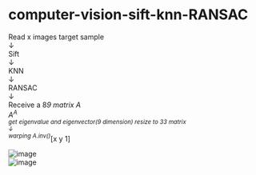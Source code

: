 # computer-vision-sift-knn-RANSAC

Read x images target sample  
↓  
Sift  
↓  
KNN  
↓  
RANSAC  
↓  
Receive a 8*9 matrix A  
A<sup t>*A  
get eigenvalue and eigenvector(9 dimension) resize to 3*3 matrix  
↓  
warping A.inv()*[x y 1]  

![image](https://raw.githubusercontent.com/frank83413/computer-vision-sift-knn-RANSAC/master/img/output.jpg)  
![image](https://raw.githubusercontent.com/frank83413/computer-vision-sift-knn-RANSAC/master/img/output2.jpg)  
